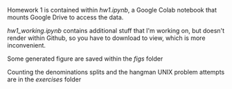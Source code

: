 Homework 1 is contained within *hw1.ipynb*, a Google Colab notebook that mounts Google Drive to access the data.

*hw1_working.ipynb* contains additional stuff that I'm working on, but doesn't render within Github, so you have to download to view, which is more inconvenient.

Some generated figure are saved within the *figs* folder

Counting the denominations splits and the hangman UNIX problem attempts are in the *exercises* folder
